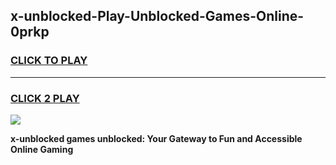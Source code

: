 
## x-unblocked-Play-Unblocked-Games-Online-0prkp
<h3>
<a href="https://premium76.site?title=x-unblocked&ref=25A">CLICK TO PLAY</a></h3>
<hr>

<h3>
<a href="https://premium76.site?title=x-unblocked&ref=25A">CLICK 2 PLAY</a>
  
</h3>

<a href="https://premium76.site?title=x-unblocked&ref=25A"><img src="https://clearcache.store/games.png"></a>


**x-unblocked games unblocked: Your Gateway to Fun and Accessible Online Gaming**
